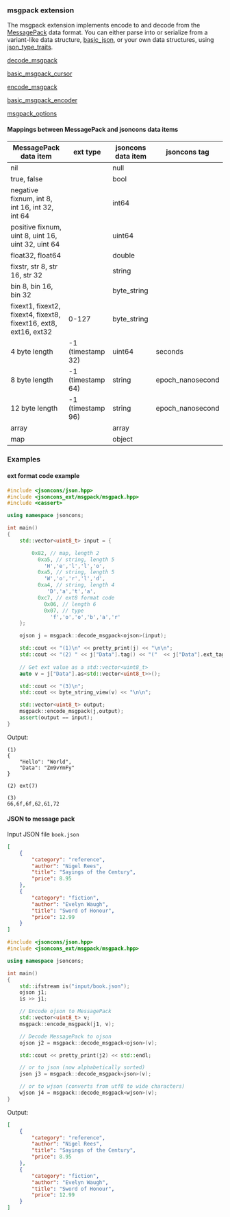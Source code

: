 ### msgpack extension

The msgpack extension implements encode to and decode from the [MessagePack](http://msgpack.org/index.html) data format.
You can either parse into or serialize from a variant-like data structure, [basic_json](../basic_json.md), or your own
data structures, using [json_type_traits](../json_type_traits.md).

[decode_msgpack](decode_msgpack.md)

[basic_msgpack_cursor](basic_msgpack_cursor.md)

[encode_msgpack](encode_msgpack.md)

[basic_msgpack_encoder](basic_msgpack_encoder.md)

[msgpack_options](msgpack_options.md)

#### Mappings between MessagePack and jsoncons data items

MessagePack data item                              |ext type | jsoncons data item|jsoncons tag  
-------------------------------------------------- |-----------------|---------------|------------------
 nil                                               |                  | null          |                  
 true, false                                     |                  | bool          |                  
 negative fixnum, int 8, int 16, int 32, int 64    |                  | int64         |                  
 positive fixnum, uint 8, uint 16, uint 32, uint 64|                  | uint64        |                  
 float32, float64                                |                  | double        |                  
 fixstr, str 8, str 16, str 32                   |                  | string        |                  
 bin 8, bin 16, bin 32                           |                  | byte_string   |                  
 fixext1, fixext2, fixext4, fixext8, fixext16, ext8, ext16, ext32    |0-127| byte_string               |
 4 byte length   |-1 (timestamp 32)                |uint64| seconds
 8 byte length   |-1 (timestamp 64)                |string| epoch_nanosecond
 12 byte length  |-1 (timestamp 96)               |string| epoch_nanosecond
 array                                             |                  | array         |                  
 map                                               |                  | object        |                  

### Examples

#### ext format code example

```c++
#include <jsoncons/json.hpp>
#include <jsoncons_ext/msgpack/msgpack.hpp>
#include <cassert>

using namespace jsoncons;

int main()
{
    std::vector<uint8_t> input = {

        0x82, // map, length 2
          0xa5, // string, length 5
            'H','e','l','l','o',
          0xa5, // string, length 5
            'W','o','r','l','d',
          0xa4, // string, length 4
             'D','a','t','a',
          0xc7, // ext8 format code
            0x06, // length 6
            0x07, // type
              'f','o','o','b','a','r'
    };

    ojson j = msgpack::decode_msgpack<ojson>(input);

    std::cout << "(1)\n" << pretty_print(j) << "\n\n";
    std::cout << "(2) " << j["Data"].tag() << "("  << j["Data"].ext_tag() << ")\n\n";
    
    // Get ext value as a std::vector<uint8_t>
    auto v = j["Data"].as<std::vector<uint8_t>>(); 

    std::cout << "(3)\n";
    std::cout << byte_string_view(v) << "\n\n";

    std::vector<uint8_t> output;
    msgpack::encode_msgpack(j,output);
    assert(output == input);
}
```
Output:
```
(1)
{
    "Hello": "World",
    "Data": "Zm9vYmFy"
}

(2) ext(7)

(3)
66,6f,6f,62,61,72
```

#### JSON to message pack

Input JSON file `book.json`

```json
[
    {
        "category": "reference",
        "author": "Nigel Rees",
        "title": "Sayings of the Century",
        "price": 8.95
    },
    {
        "category": "fiction",
        "author": "Evelyn Waugh",
        "title": "Sword of Honour",
        "price": 12.99
    }
]
```
```c++
#include <jsoncons/json.hpp>
#include <jsoncons_ext/msgpack/msgpack.hpp>

using namespace jsoncons;

int main()
{
    std::ifstream is("input/book.json");
    ojson j1;
    is >> j1;

    // Encode ojson to MessagePack
    std::vector<uint8_t> v;
    msgpack::encode_msgpack(j1, v);

    // Decode MessagePack to ojson 
    ojson j2 = msgpack::decode_msgpack<ojson>(v);

    std::cout << pretty_print(j2) << std::endl;

    // or to json (now alphabetically sorted)
    json j3 = msgpack::decode_msgpack<json>(v);

    // or to wjson (converts from utf8 to wide characters)
    wjson j4 = msgpack::decode_msgpack<wjson>(v);
}
```
Output:
```json
[
    {
        "category": "reference",
        "author": "Nigel Rees",
        "title": "Sayings of the Century",
        "price": 8.95
    },
    {
        "category": "fiction",
        "author": "Evelyn Waugh",
        "title": "Sword of Honour",
        "price": 12.99
    }
]
```



